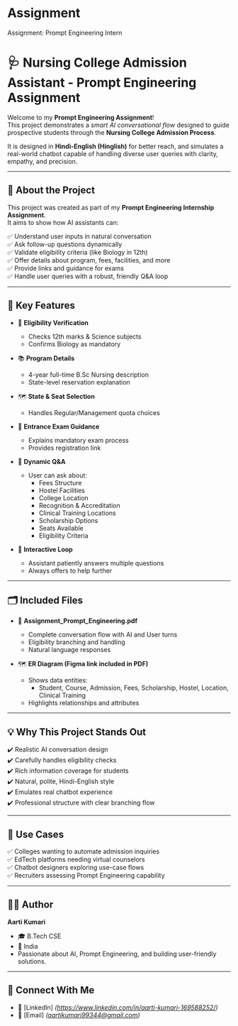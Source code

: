 # Assignment
Assignment: Prompt Engineering Intern

# 🩺 Nursing College Admission Assistant - Prompt Engineering Assignment

Welcome to my **Prompt Engineering Assignment**!  
This project demonstrates a *smart AI conversational flow* designed to guide prospective students through the **Nursing College Admission Process**.  

It is designed in **Hindi-English (Hinglish)** for better reach, and simulates a real-world chatbot capable of handling diverse user queries with clarity, empathy, and precision.

---

## 📜 **About the Project**

This project was created as part of my **Prompt Engineering Internship Assignment**.  
It aims to show how AI assistants can:

✅ Understand user inputs in natural conversation  
✅ Ask follow-up questions dynamically  
✅ Validate eligibility criteria (like Biology in 12th)  
✅ Offer details about program, fees, facilities, and more  
✅ Provide links and guidance for exams  
✅ Handle user queries with a robust, friendly Q&A loop  

---

## 🎯 **Key Features**

- 🌟 **Eligibility Verification**  
   - Checks 12th marks & Science subjects  
   - Confirms Biology as mandatory

- 📚 **Program Details**  
   - 4-year full-time B.Sc Nursing description  
   - State-level reservation explanation

- 🗺️ **State & Seat Selection**  
   - Handles Regular/Management quota choices

- 📝 **Entrance Exam Guidance**  
   - Explains mandatory exam process  
   - Provides registration link

- 💬 **Dynamic Q&A**  
   - User can ask about:
     - Fees Structure
     - Hostel Facilities
     - College Location
     - Recognition & Accreditation
     - Clinical Training Locations
     - Scholarship Options
     - Seats Available
     - Eligibility Criteria

- 🔁 **Interactive Loop**  
   - Assistant patiently answers multiple questions
   - Always offers to help further

---

## 🗂️ **Included Files**

- 📄 **Assignment_Prompt_Engineering.pdf**  
   - Complete conversation flow with AI and User turns  
   - Eligibility branching and handling
   - Natural language responses

- 🗺️ **ER Diagram (Figma link included in PDF)**  
   - Shows data entities:
     - Student, Course, Admission, Fees, Scholarship, Hostel, Location, Clinical Training
   - Highlights relationships and attributes

---

## 💡 **Why This Project Stands Out**

✔️ Realistic AI conversation design  
✔️ Carefully handles eligibility checks  
✔️ Rich information coverage for students  
✔️ Natural, polite, Hindi-English style  
✔️ Emulates real chatbot experience  
✔️ Professional structure with clear branching flow

---

## 📌 **Use Cases**

✅ Colleges wanting to automate admission inquiries  
✅ EdTech platforms needing virtual counselors  
✅ Chatbot designers exploring use-case flows  
✅ Recruiters assessing Prompt Engineering capability


---

## 👩‍💻 **Author**

**Aarti Kumari**  
- 🎓 B.Tech CSE  
- 📍 India  
- Passionate about AI, Prompt Engineering, and building user-friendly solutions.

---

## 🤝 **Connect With Me**

- 💼 [LinkedIn] *(https://www.linkedin.com/in/aarti-kumari-169588252/)*  
- 📧 [Email] *(aartikumari99344@gmail.com)*

